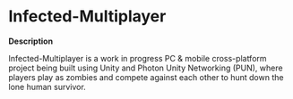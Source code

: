 # Infected-Multiplayer

**Description**

Infected-Multiplayer is a work in progress PC & mobile cross-platform project being built using Unity and Photon Unity Networking (PUN),
where players play as zombies and compete against each other to hunt down the lone human survivor.
 
